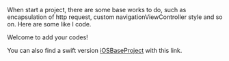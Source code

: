 When start a project, there are some base works to do, such as encapsulation of http request, custom navigationViewController style and so on. Here are some like I code.

Welcome to add your codes!

You can also find a swift version [iOSBaseProject](https://github.com/DingHub/iOSBaseProject
) with this link.
